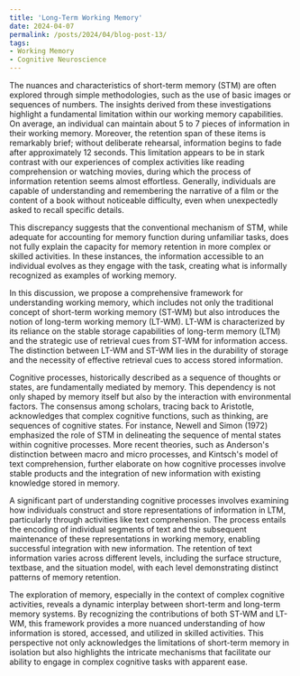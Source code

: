 ```yaml
---
title: 'Long-Term Working Memory'
date: 2024-04-07
permalink: /posts/2024/04/blog-post-13/
tags:
- Working Memory 
- Cognitive Neuroscience
---
```


The nuances and characteristics of short-term memory (STM) are often explored through simple methodologies, such as the use of basic images or sequences of numbers. The insights derived from these investigations highlight a fundamental limitation within our working memory capabilities. On average, an individual can maintain about 5 to 7 pieces of information in their working memory. Moreover, the retention span of these items is remarkably brief; without deliberate rehearsal, information begins to fade after approximately 12 seconds. This limitation appears to be in stark contrast with our experiences of complex activities like reading comprehension or watching movies, during which the process of information retention seems almost effortless. Generally, individuals are capable of understanding and remembering the narrative of a film or the content of a book without noticeable difficulty, even when unexpectedly asked to recall specific details.

This discrepancy suggests that the conventional mechanism of STM, while adequate for accounting for memory function during unfamiliar tasks, does not fully explain the capacity for memory retention in more complex or skilled activities. In these instances, the information accessible to an individual evolves as they engage with the task, creating what is informally recognized as examples of working memory.

In this discussion, we propose a comprehensive framework for understanding working memory, which includes not only the traditional concept of short-term working memory (ST-WM) but also introduces the notion of long-term working memory (LT-WM). LT-WM is characterized by its reliance on the stable storage capabilities of long-term memory (LTM) and the strategic use of retrieval cues from ST-WM for information access. The distinction between LT-WM and ST-WM lies in the durability of storage and the necessity of effective retrieval cues to access stored information.

Cognitive processes, historically described as a sequence of thoughts or states, are fundamentally mediated by memory. This dependency is not only shaped by memory itself but also by the interaction with environmental factors. The consensus among scholars, tracing back to Aristotle, acknowledges that complex cognitive functions, such as thinking, are sequences of cognitive states. For instance, Newell and Simon (1972) emphasized the role of STM in delineating the sequence of mental states within cognitive processes. More recent theories, such as Anderson's distinction between macro and micro processes, and Kintsch's model of text comprehension, further elaborate on how cognitive processes involve stable products and the integration of new information with existing knowledge stored in memory.

A significant part of understanding cognitive processes involves examining how individuals construct and store representations of information in LTM, particularly through activities like text comprehension. The process entails the encoding of individual segments of text and the subsequent maintenance of these representations in working memory, enabling successful integration with new information. The retention of text information varies across different levels, including the surface structure, textbase, and the situation model, with each level demonstrating distinct patterns of memory retention.

The exploration of memory, especially in the context of complex cognitive activities, reveals a dynamic interplay between short-term and long-term memory systems. By recognizing the contributions of both ST-WM and LT-WM, this framework provides a more nuanced understanding of how information is stored, accessed, and utilized in skilled activities. This perspective not only acknowledges the limitations of short-term memory in isolation but also highlights the intricate mechanisms that facilitate our ability to engage in complex cognitive tasks with apparent ease. 